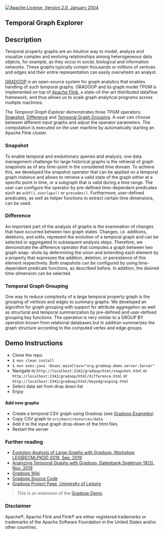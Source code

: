 [![Apache License, Version 2.0, January 2004](https://img.shields.io/github/license/apache/maven.svg?label=License)](https://www.apache.org/licenses/LICENSE-2.0)

## Temporal Graph Explorer

## Description

Temporal property graphs are an intuitive way to model, analyze and visualize complex and evolving relationships among heterogeneous data objects, for example, as they occur in social, biological and information networks. These graphs typically contain thousands or millions of vertices and edges and their entire representation can easily overwhelm an analyst.

[GRADOOP](http://www.gradoop.com) is an open-source system for graph analytics that enables handling of such temporal graphs. GRADOOP and its graph model TPGM is implemented on top of [Apache Flink](http://flink.apache.org), a state-of-the-art distributed dataflow framework, and thus allows us to scale graph analytical programs across multiple machines.

The *Temporal Graph Explorer* demonstrates three TPGM operators: [Snapshot](https://github.com/dbs-leipzig/gradoop/wiki/Temporal-Graph-Support#snapshot), [Difference](https://github.com/dbs-leipzig/gradoop/wiki/Temporal-Graph-Support#difference) and [Temporal Graph Grouping](https://github.com/dbs-leipzig/gradoop/wiki/Temporal-Graph-Support#grouping). A user can choose between different input graphs and adjust the operator parameters. The computation is executed on the user machine by automatically starting an Apache Flink cluster.

### Snapshot
To enable temporal and evolutionary queries and analysis, one data management challenge for large 
historical graphs is the retrieval of graph snapshots as of any time-point in the considered time 
domain. To achieve this, we developed the snapshot operator that can be applied on
a temporal graph instance and allows to retrieve a valid state of
the graph either at a specific point in time, or a subgraph that is
valid during a time range. The user can configure the operator by
pre-defined time-dependent predicates such as `asOf()`, `overlaps()`
or `precedes()`. Furthermore, user-defined predicates, as well as
helper functions to extract certain time dimensions, can be used.

### Difference
An important part of the analysis of graphs is the examination of changes that have occurred 
between two graph states. Changes, i.e. additions, deletions, and edits, represent the evolution of 
a temporal graph and can be selected or aggregated in subsequent analysis steps. 
Therefore, we demonstrate the difference
operator that computes a graph between two graph snap-
shots by determining the union and extending
each element by a property that expresses the addition, deletion,
or persistence of this element respectively. Both snapshots can be configured by 
using time-dependent predicate functions, as
described before. In addition, the desired time-dimension can be
selected.

### Temporal Graph Grouping 

One way to reduce complexity of a large temporal property graph is the grouping of vertices and edges to summary graphs. We developed an algorithm for graph grouping with support for attribute aggregation as well as structural and temporal summarization by pre-defined and user-defined grouping key functions. The operation is very similar to a GROUP BY operation known from relational databases but in addition summarizes the graph structure according to the computed vertex and edge groups.

## Demo Instructions

* Clone the repo
* `$ mvn clean install`
* `$ mvn exec:java -Dexec.mainClass="org.gradoop.demo.server.Server"`
* Navigate to `http://localhost:2342/gradoop/html/snapshot.html` or `http://localhost:2342/gradoop/html/difference.html` or `http://localhost:2342/gradoop/html/keyedgrouping.html`
* Select data set from drop down list
* Enjoy

#### Add new graphs

* Create a temporal CSV graph using Gradoop (see [Gradoop Examples](https://github.com/dbs-leipzig/gradoop/wiki/Examples))
* Copy CSV graph to `src/main/resources/data`
* Add it to the input graph drop-down of the html files
* Restart the server

### Further reading

* [Evolution Analysis of Large Graphs with Gradoop, Workshop LEG@ECMLPKDD 2019, Sep. 2019](https://dbs.uni-leipzig.de/file/LEGECML-PKDD_2019_paper_9.pdf)
* [Analyzing Temporal Graphs with Gradoop, Datenbank Spektrum 19(3), Nov. 2019](https://link.springer.com/article/10.1007/s13222-019-00325-8)
* [Gradoop Wiki](https://github.com/dbs-leipzig/gradoop/wiki)
* [Gradoop Source Code](http://www.gradoop.com)
* [Gradoop Project Page, University of Leipzig](http://dbs.uni-leipzig.de/research/projects/gradoop)

> This is an extension of the [Gradoop Demo](https://github.com/dbs-leipzig/gradoop_demo).

### Disclaimer

Apache&reg;, Apache Flink and Flink&reg; are either registered trademarks or trademarks of the Apache Software Foundation 
in the United States and/or other countries.

